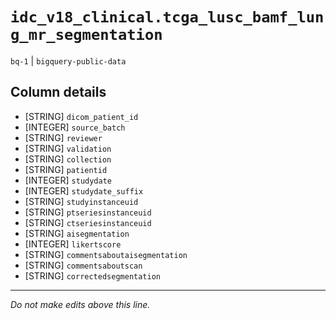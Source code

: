 # `idc_v18_clinical.tcga_lusc_bamf_lung_mr_segmentation`
`bq-1` | `bigquery-public-data`

## Column details
* [STRING]    `dicom_patient_id`
* [INTEGER]   `source_batch`
* [STRING]    `reviewer`
* [STRING]    `validation`
* [STRING]    `collection`
* [STRING]    `patientid`
* [INTEGER]   `studydate`
* [INTEGER]   `studydate_suffix`
* [STRING]    `studyinstanceuid`
* [STRING]    `ptseriesinstanceuid`
* [STRING]    `ctseriesinstanceuid`
* [STRING]    `aisegmentation`
* [INTEGER]   `likertscore`
* [STRING]    `commentsaboutaisegmentation`
* [STRING]    `commentsaboutscan`
* [STRING]    `correctedsegmentation`

-------------------------------------------------------------------------------
*Do not make edits above this line.*
